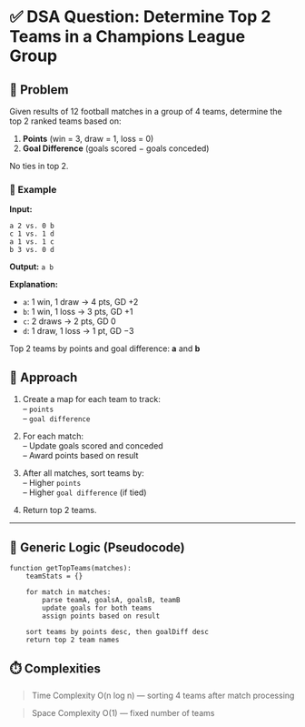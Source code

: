 # ✅ DSA Question: Determine Top 2 Teams in a Champions League Group


## 🧠 Problem  
Given results of 12 football matches in a group of 4 teams, determine the top 2 ranked teams based on:  
1. **Points** (win = 3, draw = 1, loss = 0)  
2. **Goal Difference** (goals scored − goals conceded)  

No ties in top 2.

### 📌 Example
**Input:**
```
a 2 vs. 0 b
c 1 vs. 1 d
a 1 vs. 1 c
b 3 vs. 0 d
```

**Output:** `a b`

**Explanation:**
- `a`: 1 win, 1 draw → 4 pts, GD +2  
- `b`: 1 win, 1 loss → 3 pts, GD +1  
- `c`: 2 draws → 2 pts, GD 0  
- `d`: 1 draw, 1 loss → 1 pt, GD −3  

Top 2 teams by points and goal difference: **a** and **b**


## 🧭 Approach

1. Create a map for each team to track:  
   – `points`  
   – `goal difference`

2. For each match:  
   – Update goals scored and conceded  
   – Award points based on result

3. After all matches, sort teams by:  
   – Higher `points`  
   – Higher `goal difference` (if tied)

4. Return top 2 teams.

---

## 🔁 Generic Logic (Pseudocode)
```plaintext
function getTopTeams(matches):
    teamStats = {}

    for match in matches:
        parse teamA, goalsA, goalsB, teamB
        update goals for both teams
        assign points based on result

    sort teams by points desc, then goalDiff desc
    return top 2 team names
```

## ⏱️ Complexities
> Time Complexity
O(n log n) — sorting 4 teams after match processing

> Space Complexity
O(1) — fixed number of teams


